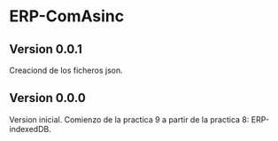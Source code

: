 # ERP-ComAsinc  
  
## Version 0.0.1  
Creaciond de los ficheros json.  
  
## Version 0.0.0  
Version inicial. Comienzo de la practica 9 a partir de la practica 8: ERP-indexedDB.  
